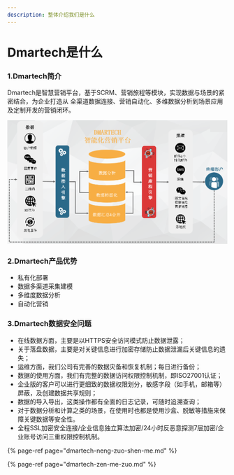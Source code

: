 ```yaml
---
description: 整体介绍我们是什么
---
```


# Dmartech是什么

### 1.Dmartech简介

Dmartech是智慧营销平台，基于SCRM、营销旅程等模块，实现数据与场景的紧密结合，为企业打造从 全渠道数据连接、营销自动化、多维数据分析到场景应用及定制开发的营销闭环。

![](../.gitbook/assets/new_page_2.png)

### 2.Dmartech产品优势

* 私有化部署
* 数据多渠道采集建模
* 多维度数据分析
* 自动化营销

### 3.Dmartech数据安全问题

* 在线数据方面，主要是以HTTPS安全访问模式防止数据泄露； 
* 关于落盘数据，主要是对关键信息进行加密存储防止数据泄漏后关键信息的遗失；
* 运维方面，我们公司有完善的数据灾备和恢复机制；每日进行备份；
* 数据的使用方面，我们有完整的数据访问权限控制机制，即ISO27001认证； 
* 企业版的客户可以进行更细致的数据权限划分，敏感字段（如手机，邮箱等）屏蔽，及创建数据共享规则；
* 数据的导入导出，这类操作都有全面的日志记录，可随时追溯查询； 
* 对于数据分析和计算之类的场景，在使用时也都是使用沙盒、脱敏等措施来保障关键数据等安全性。 
* 全程SSL加密安全连接/企业信息独立算法加密/24小时反恶意探测7层加密/企业账号访问三重权限控制机制。

{% page-ref page="dmartech-neng-zuo-shen-me.md" %}

{% page-ref page="dmartech-zen-me-zuo.md" %}

